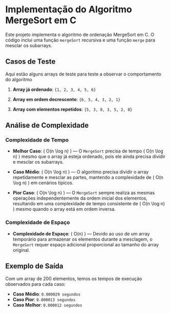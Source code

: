 # Implementação do Algoritmo MergeSort em C

Este projeto implementa o algoritmo de ordenação MergeSort em C. O código inclui uma função `mergeSort` recursiva e uma função `merge` para mesclar os subarrays. 

## Casos de Teste

Aqui estão alguns arrays de teste para teste a observar o comportamento do algoritmo

1. **Array já ordenado**: `{1, 2, 3, 4, 5, 6}`

2. **Array em ordem decrescente**: `{6, 5, 4, 3, 2, 1}`

3. **Array com elementos repetidos**: `{5, 3, 8, 3, 5, 2, 8}`

## Análise de Complexidade

### Complexidade de Tempo

- **Melhor Caso**: \( O(n \log n) \) — O `MergeSort` precisa de tempo \( O(n \log n) \) mesmo que o array já esteja ordenado, pois ele ainda precisa dividir e mesclar os subarrays.
  
- **Caso Médio**: \( O(n \log n) \) — O algoritmo precisa dividir o array repetidamente e mesclar as partes, mantendo a complexidade de \( O(n \log n) \) em cenários típicos.

- **Pior Caso**: \( O(n \log n) \) — O `MergeSort` sempre realiza as mesmas operações independentemente da ordem inicial dos elementos, resultando em uma complexidade de tempo consistente de \( O(n \log n) \) mesmo quando o array está em ordem inversa.

### Complexidade de Espaço

- **Complexidade de Espaço**: \( O(n) \) — Devido ao uso de um array temporário para armazenar os elementos durante a mesclagem, o `MergeSort` requer espaço adicional proporcional ao tamanho do array original.

## Exemplo de Saída

Com um array de 200 elementos, temos os tempos de execução observados para cada caso:

- **Caso Médio**: `0.000029 segundos`
- **Caso Pior**: `0.000013 segundos`
- **Caso Melhor**: `0.000012 segundos`

